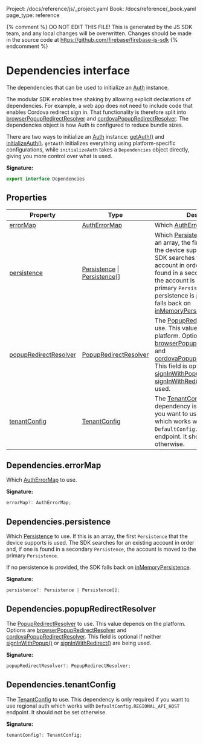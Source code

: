 Project: /docs/reference/js/_project.yaml
Book: /docs/reference/_book.yaml
page_type: reference

{% comment %}
DO NOT EDIT THIS FILE!
This is generated by the JS SDK team, and any local changes will be
overwritten. Changes should be made in the source code at
https://github.com/firebase/firebase-js-sdk
{% endcomment %}

# Dependencies interface
The dependencies that can be used to initialize an [Auth](./auth.auth.md#auth_interface) instance.

The modular SDK enables tree shaking by allowing explicit declarations of dependencies. For example, a web app does not need to include code that enables Cordova redirect sign in. That functionality is therefore split into [browserPopupRedirectResolver](./auth.md#browserpopupredirectresolver) and [cordovaPopupRedirectResolver](./auth.md#cordovapopupredirectresolver)<!-- -->. The dependencies object is how Auth is configured to reduce bundle sizes.

There are two ways to initialize an [Auth](./auth.auth.md#auth_interface) instance: [getAuth()](./auth.md#getauth_cf608e1) and [initializeAuth()](./auth.md#initializeauth_ca77c9b)<!-- -->. `getAuth` initializes everything using platform-specific configurations, while `initializeAuth` takes a `Dependencies` object directly, giving you more control over what is used.

<b>Signature:</b>

```typescript
export interface Dependencies 
```

## Properties

|  Property | Type | Description |
|  --- | --- | --- |
|  [errorMap](./auth.dependencies.md#dependencieserrormap) | [AuthErrorMap](./auth.autherrormap.md#autherrormap_interface) | Which [AuthErrorMap](./auth.autherrormap.md#autherrormap_interface) to use. |
|  [persistence](./auth.dependencies.md#dependenciespersistence) | [Persistence](./auth.persistence.md#persistence_interface) \| [Persistence](./auth.persistence.md#persistence_interface)<!-- -->\[\] | Which [Persistence](./auth.persistence.md#persistence_interface) to use. If this is an array, the first <code>Persistence</code> that the device supports is used. The SDK searches for an existing account in order and, if one is found in a secondary <code>Persistence</code>, the account is moved to the primary <code>Persistence</code>.<!-- -->If no persistence is provided, the SDK falls back on [inMemoryPersistence](./auth.md#inmemorypersistence)<!-- -->. |
|  [popupRedirectResolver](./auth.dependencies.md#dependenciespopupredirectresolver) | [PopupRedirectResolver](./auth.popupredirectresolver.md#popupredirectresolver_interface) | The [PopupRedirectResolver](./auth.popupredirectresolver.md#popupredirectresolver_interface) to use. This value depends on the platform. Options are [browserPopupRedirectResolver](./auth.md#browserpopupredirectresolver) and [cordovaPopupRedirectResolver](./auth.md#cordovapopupredirectresolver)<!-- -->. This field is optional if neither [signInWithPopup()](./auth.md#signinwithpopup_770f816) or [signInWithRedirect()](./auth.md#signinwithredirect_770f816) are being used. |
|  [tenantConfig](./auth.dependencies.md#dependenciestenantconfig) | [TenantConfig](./auth.tenantconfig.md#tenantconfig_interface) | The [TenantConfig](./auth.tenantconfig.md#tenantconfig_interface) to use. This dependency is only required if you want to use regional auth which works with <code>DefaultConfig.REGIONAL_API_HOST</code>\` endpoint. It should not be set otherwise. |

## Dependencies.errorMap

Which [AuthErrorMap](./auth.autherrormap.md#autherrormap_interface) to use.

<b>Signature:</b>

```typescript
errorMap?: AuthErrorMap;
```

## Dependencies.persistence

Which [Persistence](./auth.persistence.md#persistence_interface) to use. If this is an array, the first `Persistence` that the device supports is used. The SDK searches for an existing account in order and, if one is found in a secondary `Persistence`<!-- -->, the account is moved to the primary `Persistence`<!-- -->.

If no persistence is provided, the SDK falls back on [inMemoryPersistence](./auth.md#inmemorypersistence)<!-- -->.

<b>Signature:</b>

```typescript
persistence?: Persistence | Persistence[];
```

## Dependencies.popupRedirectResolver

The [PopupRedirectResolver](./auth.popupredirectresolver.md#popupredirectresolver_interface) to use. This value depends on the platform. Options are [browserPopupRedirectResolver](./auth.md#browserpopupredirectresolver) and [cordovaPopupRedirectResolver](./auth.md#cordovapopupredirectresolver)<!-- -->. This field is optional if neither [signInWithPopup()](./auth.md#signinwithpopup_770f816) or [signInWithRedirect()](./auth.md#signinwithredirect_770f816) are being used.

<b>Signature:</b>

```typescript
popupRedirectResolver?: PopupRedirectResolver;
```

## Dependencies.tenantConfig

The [TenantConfig](./auth.tenantconfig.md#tenantconfig_interface) to use. This dependency is only required if you want to use regional auth which works with `DefaultConfig.REGIONAL_API_HOST` endpoint. It should not be set otherwise.

<b>Signature:</b>

```typescript
tenantConfig?: TenantConfig;
```

